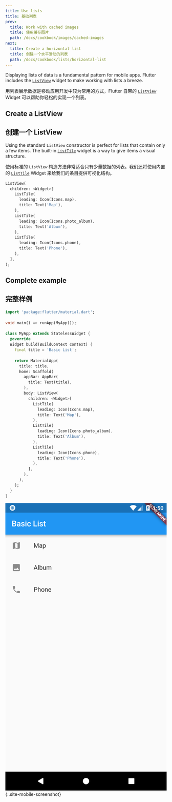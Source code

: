 ```yaml
---
title: Use lists
title: 基础列表
prev:
  title: Work with cached images
  title: 使用缓存图片
  path: /docs/cookbook/images/cached-images
next:
  title: Create a horizontal list
  title: 创建一个水平滑动的列表
  path: /docs/cookbook/lists/horizontal-list
---
```


Displaying lists of data is a fundamental pattern for mobile apps.
Flutter includes the
[`ListView`]({{site.api}}/flutter/widgets/ListView-class.html)
widget to make working with lists a breeze.

用列表展示数据是移动应用开发中较为常用的方式，Flutter 自带的 [`ListView`]({{site.api}}/flutter/widgets/ListView-class.html) Widget 可以帮助你轻松的实现一个列表。

## Create a ListView

## 创建一个 ListView

Using the standard `ListView` constructor is perfect for lists that
contain only a few items. The built-in
[`ListTile`]({{site.api}}/flutter/material/ListTile-class.html)
widget is a way to give items a visual structure.

使用标准的 `ListView` 构造方法非常适合只有少量数据的列表。我们还将使用内置的 [`ListTile`]({{site.api}}/flutter/material/ListTile-class.html) Widget 来给我们的条目提供可视化结构。

<!-- skip -->
```dart
ListView(
  children: <Widget>[
    ListTile(
      leading: Icon(Icons.map),
      title: Text('Map'),
    ),
    ListTile(
      leading: Icon(Icons.photo_album),
      title: Text('Album'),
    ),
    ListTile(
      leading: Icon(Icons.phone),
      title: Text('Phone'),
    ),
  ],
);
```

## Complete example

## 完整样例

```dart
import 'package:flutter/material.dart';

void main() => runApp(MyApp());

class MyApp extends StatelessWidget {
  @override
  Widget build(BuildContext context) {
    final title = 'Basic List';

    return MaterialApp(
      title: title,
      home: Scaffold(
        appBar: AppBar(
          title: Text(title),
        ),
        body: ListView(
          children: <Widget>[
            ListTile(
              leading: Icon(Icons.map),
              title: Text('Map'),
            ),
            ListTile(
              leading: Icon(Icons.photo_album),
              title: Text('Album'),
            ),
            ListTile(
              leading: Icon(Icons.phone),
              title: Text('Phone'),
            ),
          ],
        ),
      ),
    );
  }
}
```

![Basic List Demo](/images/cookbook/basic-list.png){:.site-mobile-screenshot}


